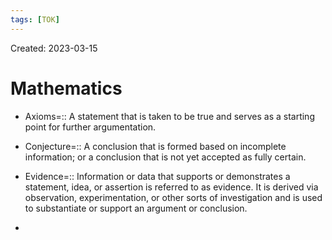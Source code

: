 ```yaml
---
tags: [TOK] 
---
```

Created: 2023-03-15

# Mathematics

- Axioms=:: A statement that is taken to be true and serves as a starting point for further argumentation.
<!--SR:!2023-04-03,1,170-->
- Conjecture=:: A conclusion that is formed based on incomplete information; or a conclusion that is not yet accepted as fully certain.
<!--SR:!2023-04-03,1,170-->
- Evidence=:: Information or data that supports or demonstrates a statement, idea, or assertion is referred to as evidence. It is derived via observation, experimentation, or other sorts of investigation and is used to substantiate or support an argument or conclusion.
<!--SR:!2023-04-03,1,170-->
- 